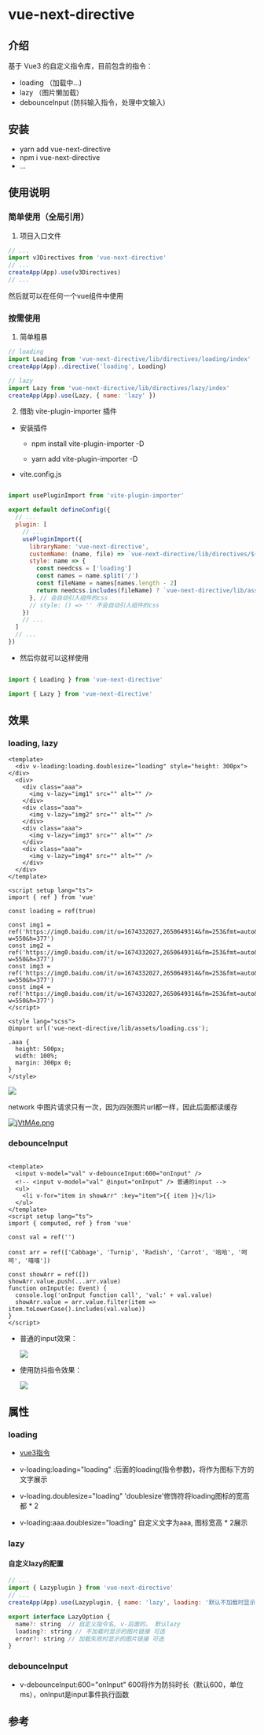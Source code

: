 # vue-next-directive

## 介绍

基于 Vue3 的自定义指令库，目前包含的指令：

- loading （加载中...)
- lazy （图片懒加载）
- debounceInput (防抖输入指令，处理中文输入)

## 安装

- yarn add vue-next-directive
- npm i vue-next-directive
- ...

## 使用说明

### 简单使用（全局引用）

1. 项目入口文件

```js
// ...
import v3Directives from 'vue-next-directive'
// ...
createApp(App).use(v3Directives)
// ...
```
然后就可以在任何一个vue组件中使用

### 按需使用

1. 简单粗暴
  ```js
  // loading
  import Loading from 'vue-next-directive/lib/directives/loading/index'
  createApp(App)..directive('loading', Loading)

  // lazy
  import Lazy from 'vue-next-directive/lib/directives/lazy/index'
  createApp(App).use(Lazy, { name: 'lazy' })

  ```

2. 借助 vite-plugin-importer 插件

  - 安装插件

    - npm install vite-plugin-importer -D

    - yarn add vite-plugin-importer -D

  - vite.config.js

  ```js

  import usePluginImport from 'vite-plugin-importer'

  export default defineConfig({
    // ...
    plugin: [
      // ...
      usePluginImport({
        libraryName: 'vue-next-directive',
        customName: (name, file) => `vue-next-directive/lib/directives/${name.toLowerCase()}/index`,
        style: name => {
          const needcss = ['loading']
          const names = name.split('/')
          const fileName = names[names.length - 2]
          return needcss.includes(fileName) ? `vue-next-directive/lib/assets/${fileName}.css` : ''
        }, // 会自动引入组件的css
        // style: () => '' 不会自动引入组件的css
      })
      // ...
    ]
    // ...
  })

  ```

  - 然后你就可以这样使用

  ```js

  import { Loading } from 'vue-next-directive'

  import { Lazy } from 'vue-next-directive'

  ```
## 效果

### loading, lazy

```vue
<template>
  <div v-loading:loading.doublesize="loading" style="height: 300px"></div>
  <div>
    <div class="aaa">
      <img v-lazy="img1" src="" alt="" />
    </div>
    <div class="aaa">
      <img v-lazy="img2" src="" alt="" />
    </div>
    <div class="aaa">
      <img v-lazy="img3" src="" alt="" />
    </div>
    <div class="aaa">
      <img v-lazy="img4" src="" alt="" />
    </div>
  </div>
</template>

<script setup lang="ts">
import { ref } from 'vue'

const loading = ref(true)

const img1 = ref('https://img0.baidu.com/it/u=1674332027,2650649314&fm=253&fmt=auto&app=138&f=JPEG?w=550&h=377')
const img2 = ref('https://img0.baidu.com/it/u=1674332027,2650649314&fm=253&fmt=auto&app=138&f=JPEG?w=550&h=377')
const img3 = ref('https://img0.baidu.com/it/u=1674332027,2650649314&fm=253&fmt=auto&app=138&f=JPEG?w=550&h=377')
const img4 = ref('https://img0.baidu.com/it/u=1674332027,2650649314&fm=253&fmt=auto&app=138&f=JPEG?w=550&h=377')
</script>

<style lang="scss">
@import url('vue-next-directive/lib/assets/loading.css');

.aaa {
  height: 500px;
  width: 100%;
  margin: 300px 0;
}
</style>

```

![](https://s3.bmp.ovh/imgs/2022/06/27/9c0c41c7833b1972.gif)

network 中图片请求只有一次，因为四张图片url都一样，因此后面都读缓存

[![jVtMAe.png](https://s1.ax1x.com/2022/06/27/jVtMAe.png)](https://imgtu.com/i/jVtMAe)

### debounceInput

```vue

<template>
  <input v-model="val" v-debounceInput:600="onInput" />
  <!-- <input v-model="val" @input="onInput" /> 普通的input -->
  <ul>
    <li v-for="item in showArr" :key="item">{{ item }}</li>
  </ul>
</template>
<script setup lang="ts">
import { computed, ref } from 'vue'

const val = ref('')

const arr = ref(['Cabbage', 'Turnip', 'Radish', 'Carrot', '哈哈', '呵呵', '嘻嘻'])

const showArr = ref([])
showArr.value.push(...arr.value)
function onInput(e: Event) {
  console.log('onInput function call', 'val:' + val.value)
  showArr.value = arr.value.filter(item => item.toLowerCase().includes(val.value))
}
</script>

```
- 普通的input效果：

  ![](https://s3.bmp.ovh/imgs/2022/07/04/387664f0f7bee58f.gif)

- 使用防抖指令效果：

  ![](https://s3.bmp.ovh/imgs/2022/07/04/5724f2b8947feaff.gif)





## 属性

### loading

- [vue3指令](https://staging-cn.vuejs.org/guide/reusability/custom-directives.html)

- v-loading:loading="loading" :后面的loading(指令参数)，将作为图标下方的文字展示

- v-loading.doublesize="loading" 'doublesize'修饰符将loading图标的宽高都 * 2

- v-loading:aaa.doublesize="loading" 自定义文字为aaa, 图标宽高 * 2展示

### lazy

#### 自定义lazy的配置

```js
// ...
import { Lazyplugin } from 'vue-next-directive'
// ...
createApp(App).use(Lazyplugin, { name: 'lazy', loading: '默认不加载时显示的图片链接', error: '加载失败时显示的图片链接' })

```

```js
export interface LazyOption {
  name?: string  // 自定义指令名, v-后面的， 默认lazy
  loading?: string // 不加载时显示的图片链接 可选
  error?: string // 加载失败时显示的图片链接 可选
}

```

### debounceInput

- v-debounceInput:600="onInput" 600将作为防抖时长（默认600，单位ms），onInput是input事件执行函数

## 参考
